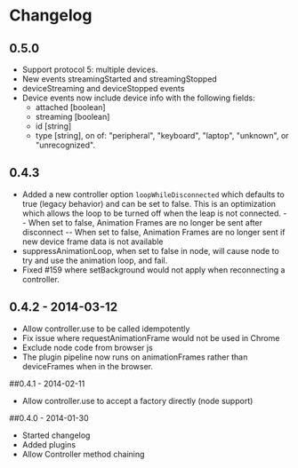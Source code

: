# Changelog

## 0.5.0
 - Support protocol 5: multiple devices.
 - New events streamingStarted and streamingStopped
 - deviceStreaming and deviceStopped events
 - Device events now include device info with the following fields:
    - attached [boolean]
    - streaming [boolean]
    - id [string]
    - type [string], on of: "peripheral", "keyboard", "laptop", "unknown", or "unrecognized".

## 0.4.3
 - Added a new controller option `loopWhileDisconnected` which defaults to true (legacy behavior) and can be set
   to false.  This is an optimization which allows the loop to be turned off when the leap is not connected.
 -- When set to false, Animation Frames are no longer be sent after disconnect
 -- When set to false, Animation Frames are no longer sent if new device frame data is not available
 - suppressAnimationLoop, when set to false in node, will cause node to try and use the animation loop, and fail.
 - Fixed #159 where setBackground would not apply when reconnecting a controller.

## 0.4.2 - 2014-03-12
 - Allow controller.use to be called idempotently
 - Fix issue where requestAnimationFrame would not be used in Chrome
 - Exclude node code from browser js
 - The plugin pipeline now runs on animationFrames rather than deviceFrames when in the browser.

##0.4.1 - 2014-02-11
 - Allow controller.use to accept a factory directly (node support)

##0.4.0 - 2014-01-30
 - Started changelog
 - Added plugins
 - Allow Controller method chaining